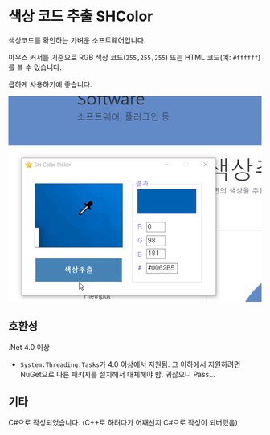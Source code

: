 # 색상 코드 추출 SHColor
색상코드를 확인하는 가벼운 소프트웨어입니다.

마우스 커서를 기준으로 RGB 색상 코드(`255,255,255`) 또는 HTML 코드(예: `#ffffff`)를 볼 수 있습니다.

급하게 사용하기에 좋습니다.

![스크린샷](./screenshots/screenshot_1.gif)


## 호환성
.Net 4.0 이상
- `System.Threading.Tasks`가 4.0 이상에서 지원됨. 그 이하에서 지원하려면 NuGet으로 다른 패키지를 설치해서 대체해야 함. 귀찮으니 Pass...


## 기타
C#으로 작성되었습니다. (C++로 하려다가 어째선지 C#으로 작성이 되버렸음)
